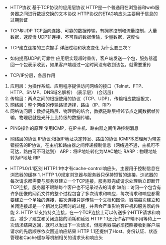 - HTTP协议
基于TCP协议的应用层协议
HTTP是一个普通用在浏览器和web服务器之间进行数据交换的文本协议
HTTP协议的ETAG响应头主要用于信息的过期验证

- TCP与UDP
TCP面向连接、可靠的数据传输，有拥塞控制和流量控制，大量数据，速度慢
UDP非连接，不可靠的数据传输，少量数据，速度快

- TCP建立连接的三次握手
详细过程和状态变化
为什么要三次？
- 如何提高UDP的可靠性
应用层实现超时重传，客户端发送一个包，服务器返回一个包表示收到，如果客户端超过一定时间没有收到该包，就需要重传

- TCP/IP分层，各层作用
1. 应用层：为操作系统、应用程序提供访问网络的接口（Telnet、FTP、HTTP、SNMP、DNS域名解析）
(表示层）
(会话层)
2. 传输层：两点之间的根据使用的协议（TCP、UDP），传输相应数据报文，
3. 网络层：整个网络的传输路径选择，路由（IP、RIP）
4. 网络访问层：数据链路层、物理层的结合，数据链路层相邻节点之间数据帧传输，物理层就是光纤上比特级的数据传输。
- PING操作的原理
使用ICMP，在IP主机、路由器之间传递控制消息

- 网络层的协议
IP协议:根据IP地址决定转发、路由的协议
ICMP本质理解为带差错报告的IP协议，在主机和路由器之间传递控制信息（网络通不通，主机可不可达，路由可不可达到）
ARP：将IP地址转化为MAC地址
RARP：物理地址转为IP地址
RIP

- HTTP1.0/1.1区别
HTTP1.1中才有cache-control响应头，主要用于控制信息在浏览器的缓存 
1. HTTP 1.0规定浏览器与服务器只保持短暂的连接，浏览器的每次请求都需要与服务器建立一个TCP连接，服务器完成请求处理后立即断开TCP连接，服务器不跟踪每个客户也不记录过去的请求 
缺陷：访问一个包含有许多图像的网页文件的整个过程包含了多次请求和响应，每次请求和响应都需要建立一个单独的连接，每次连接只是传输一个文档和图像，器端每次建立和关闭连接却是一个相对比较费时的过程，并且会严重影响客户机和服务器的性能 
2. HTTP 1.1支持持久连接，在一个TCP连接上可以传送多个HTTP请求和响应，减少了建立和关闭连接的消耗和延迟
HTTP 1.1还允许客户端不用等待上一次请求结果返回，就可以发出下一次请求，但服务器端必须按照接收到客户端请求的先后顺序依次回送响应结果 
HTTP 1.1还提供了Host、身份认证、状态管理和Cache缓存等机制相关的请求头和响应头